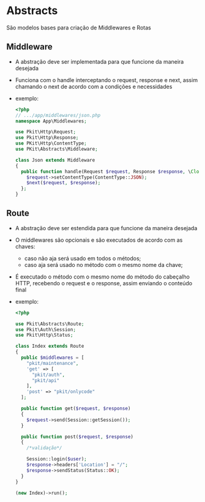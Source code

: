 # Abstracts

São modelos bases para criação de Middlewares e Rotas

## Middleware

- A abstração deve ser implementada para que funcione da maneira desejada
- Funciona com o handle interceptando o request, response e next, assim chamando o next de acordo com a condições e necessidades
- exemplo:

  ```php
  <?php
  // .../app/middlewares/json.php
  namespace App\Middlewares;

  use Pkit\Http\Request;
  use Pkit\Http\Response;
  use PKit\Http\ContentType;
  use PKit\Abstracts\Middleware;

  class Json extends Middleware
  {
    public function handle(Request $request, Response $response, \Closure $next){
      $request->setContentType(ContentType::JSON);
      $next($request, $response);
    };
  }
  ```

## Route

- A abstração deve ser estendida para que funcione da maneira desejada
- O middlewares são opcionais e são executados de acordo com as chaves:
  - caso não aja será usado em todos o métodos;
  - caso aja será usado no método com o mesmo nome da chave;
- É executado o método com o mesmo nome do método do cabeçalho HTTP, recebendo o request e o response, assim enviando o conteúdo final
- exemplo:

  ```php
  <?php

  use Pkit\Abstracts\Route;
  use Pkit\Auth\Session;
  use Pkit\Http\Status;

  class Index extends Route
  {
    public $middlewares = [
      "pkit/maintenance",
      'get' => [
        "pkit/auth",
        "pkit/api"
      ],
      'post' => "pkit/onlycode"
    ];

    public function get($request, $response)
    {
      $request->send(Session::getSession());
    }

    public function post($request, $response)
    {
      /*validação*/

      Session::login($user);
      $response->headers['Location'] = "/";
      $response->sendStatus(Status::OK);
    }
  }

  (new Index)->run();
  ```
